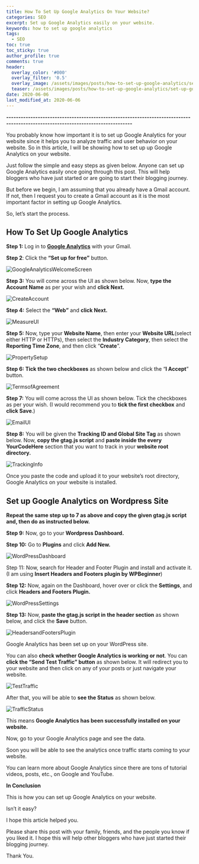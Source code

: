 ```yaml
---
title: How To Set Up Google Analytics On Your Website? 
categories: SEO
excerpt: Set up Google Analytics easily on your website.
keywords: how to set up google analytics
tags:
  - SEO
toc: true
toc_sticky: true
author_profile: true
comments: true
header:
  overlay_color: '#000'
  overlay_filter: '0.5'
  overlay_image: /assets/images/posts/how-to-set-up-google-analytics/set-up-google-analytics.png
  teaser: /assets/images/posts/how-to-set-up-google-analytics/set-up-google-analytics.png
date: 2020-06-06
last_modified_at: 2020-06-06
---
```


<b>--------------------------------------------------------------------------------------------------------------------------------</b>

You probably know how important it is to set up Google Analytics for your website since it helps you to analyze traffic and user behavior on your website. So in this article, I will be showing how to set up up Google Analytics on your website. 

Just follow the simple and easy steps as given below. Anyone can set up Google Analytics easily once going through this post. This will help bloggers who have just started or are going to start their blogging journey.

But before we begin, I am assuming that you already have a Gmail account. If not, then I request you to create a Gmail account as it is the most important factor in setting up Google Analytics.

So, let’s start the process.

## How To Set Up Google Analytics

**Step 1:** Log in to <a href="https://accounts.google.com/ServiceLogin/signinchooser?service=analytics&passive=1209600&continue=https%3A%2F%2Fanalytics.google.com%2Fanalytics%2Fweb%2F%23&followup=https%3A%2F%2Fanalytics.google.com%2Fanalytics%2Fweb%2F&flowName=GlifWebSignIn&flowEntry=ServiceLogin" target="_blank"><b>Google Analytics</b></a> with your Gmail.

**Step 2**: Click the **“Set up for free”** button.

![GoogleAnalyticsWelcomeScreen](/assets/images/posts/how-to-set-up-google-analytics/welcome.png "Google Analytics Welcome Screen")

**Step 3:** You will come across the UI as shown below. Now, **type the Account Name** as per your wish and **click Next.** 

![CreateAccount](/assets/images/posts/how-to-set-up-google-analytics/create-account.png "Create Account")

**Step 4:** Select the **“Web”** and **click Next.**

![MeasureUI](/assets/images/posts/how-to-set-up-google-analytics/web.png "Measure UI")

**Step 5:** Now, type your **Website Name**, then enter your **Website URL**(select either HTTP or HTTPs), then select the **Industry Category**, then select the **Reporting Time Zone**, and then click “**Create**”.

![PropertySetup](/assets/images/posts/how-to-set-up-google-analytics/property-setup.png "Property Setup")

**Step 6: Tick the two checkboxes** as shown below and click the “**I Accept**” button.

![TermsofAgreement](/assets/images/posts/how-to-set-up-google-analytics/terms-of-agreement.png "Terms of Agreement")

**Step 7:** You will come across the UI as shown below. Tick the checkboxes as per your wish. (I would recommend you to **tick the first checkbox** and **click Save**.)

![EmailUI](/assets/images/posts/how-to-set-up-google-analytics/email.png "Email UI")

**Step 8:** You will be given the **Tracking ID and Global Site Tag** as shown below. Now, **copy the gtag.js script** and **paste inside the every <head>YourCodeHere</head>** section that you want to track in your **website root directory.**

![TrackingInfo](/assets/images/posts/how-to-set-up-google-analytics/tracking.png "Tracking Info")

Once you paste the code and upload it to your website’s root directory, Google Analytics on your website is installed. 

##  Set up Google Analytics on Wordpress Site
 
**Repeat the same step up to 7 as above and copy the given gtag.js script and, then do as instructed below.**

**Step 9:** Now, go to your **Wordpress Dashboard.**

**Step 10:** Go to **Plugins** and click **Add New.**

![WordPressDashboard](/assets/images/posts/how-to-set-up-google-analytics/plugins.png "WordPress Dashboard")

Step 11: Now, search for Header and Footer Plugin and install and activate it. (I am using **Insert Headers and Footers plugin by WPBeginner**)		

**Step 12:** Now, again on the Dashboard, hover over or click the **Settings**, and click **Headers and Footers Plugin.** 

![WordPressSettings](/assets/images/posts/how-to-set-up-google-analytics/header-footer-plugin.png "WordPress Settings")

**Step 13:** Now, **paste the gtag.js script in the header section** as shown below, and click the **Save** button.

![HeadersandFootersPlugin](/assets/images/posts/how-to-set-up-google-analytics/header-script.png "Headers and Footers Plugin")

Google Analytics has been set up on your WordPress site. 

You can also **check whether Google Analytics is working or not**. You can **click the “Send Test Traffic” button** as shown below. It will redirect you to your website and then click on any of your posts or just navigate your website.

![TestTraffic](/assets/images/posts/how-to-set-up-google-analytics/test-traffic.png "Test Traffic")

After that, you will be able to **see the Status** as shown below.

![TrafficStatus](/assets/images/posts/how-to-set-up-google-analytics/traffic-status.png "Traffic Status")

This means **Google Analytics has been successfully installed on your website.**

Now, go to your Google Analytics page and see the data.

Soon you will be able to see the analytics once traffic starts coming to your website.

You can learn more about Google Analytics since there are tons of tutorial videos, posts, etc., on Google and YouTube.

**In Conclusion**

This is how you can set up Google Analytics on your website.

Isn’t it easy?

I hope this article helped you.

Please share this post with your family, friends, and the people you know if you liked it. I hope this will help other bloggers who have just started their blogging journey.

Thank You.


